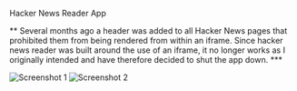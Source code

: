 Hacker News Reader App

** Several months ago a header was added to all Hacker News pages that
prohibited them from being rendered from within an iframe. Since hacker
news reader was built around the use of an iframe, it no longer works as
I originally intended and have therefore decided to shut the app down. ***

![Screenshot
1](https://s3.amazonaws.com/hn-reader.joshhuckabee.com/hn-reader-1.png)
![Screenshot
2](https://s3.amazonaws.com/hn-reader.joshhuckabee.com/hn-reader-2.png)
